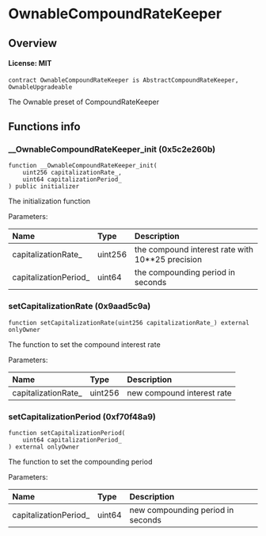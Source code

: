 # OwnableCompoundRateKeeper

## Overview

#### License: MIT

```solidity
contract OwnableCompoundRateKeeper is AbstractCompoundRateKeeper, OwnableUpgradeable
```

The Ownable preset of CompoundRateKeeper
## Functions info

### __OwnableCompoundRateKeeper_init (0x5c2e260b)

```solidity
function __OwnableCompoundRateKeeper_init(
    uint256 capitalizationRate_,
    uint64 capitalizationPeriod_
) public initializer
```

The initialization function


Parameters:

| Name                  | Type    | Description                                        |
| :-------------------- | :------ | :------------------------------------------------- |
| capitalizationRate_   | uint256 | the compound interest rate with 10\**25 precision  |
| capitalizationPeriod_ | uint64  | the compounding period in seconds                  |

### setCapitalizationRate (0x9aad5c9a)

```solidity
function setCapitalizationRate(uint256 capitalizationRate_) external onlyOwner
```

The function to set the compound interest rate


Parameters:

| Name                | Type    | Description                |
| :------------------ | :------ | :------------------------- |
| capitalizationRate_ | uint256 | new compound interest rate |

### setCapitalizationPeriod (0xf70f48a9)

```solidity
function setCapitalizationPeriod(
    uint64 capitalizationPeriod_
) external onlyOwner
```

The function to set the compounding period


Parameters:

| Name                  | Type   | Description                       |
| :-------------------- | :----- | :-------------------------------- |
| capitalizationPeriod_ | uint64 | new compounding period in seconds |
